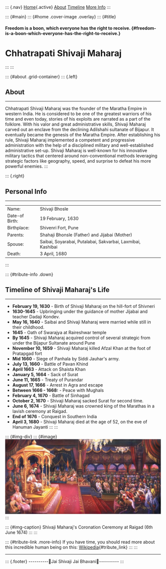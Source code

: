 ::: {.nav}
[Home](#home){.active} [About](#about) [Timeline](#tribute-info) [More
Info](#tribute_link)
:::

::: {#main}
::: {#home .cover-image .overlay}
::: {#title}
#### Freedom is a boon, which everyone has the right to receive. {#freedom-is-a-boon-which-everyone-has-the-right-to-receive.}

# Chhatrapati Shivaji Maharaj
:::
:::

::: {#about .grid-container}
::: {.left}
## About

------------------------------------------------------------------------

Chhatrapati Shivaji Maharaj was the founder of the Maratha Empire in
western India. He is considered to be one of the greatest warriors of
his time and even today, stories of his exploits are narrated as a part
of the folklore. With his valor and great administrative skills, Shivaji
Maharaj carved out an enclave from the declining Adilshahi sultanate of
Bijapur. It eventually became the genesis of the Maratha Empire. After
establishing his rule, Shivaji Maharaj implemented a competent and
progressive administration with the help of a disciplined military and
well-established administrative set-up. Shivaji Maharaj is well-known
for his innovative military tactics that centered around
non-conventional methods leveraging strategic factors like geography,
speed, and surprise to defeat his more powerful enemies.
:::

::: {.right}
## Personal Info

------------------------------------------------------------------------

|                |                                                             |
|----------------|-------------------------------------------------------------|
| Name:          | Shivaji Bhosle                                              |
| Date-of Birth: | 19 February, 1630                                           |
| Birthplace:    | Shivenri Fort, Pune                                         |
| Parents:       | Shahaji Bhonsle (Father) and Jijabai (Mother)               |
| Spouse:        | Saibai, Soyarabai, Putalabai, Sakvarbai, Laxmibai, Kashibai |
| Death:         | 3 April, 1680                                               |
:::

::: {#tribute-info .down}
## Timeline of Shivaji Maharaj\'s Life

------------------------------------------------------------------------

- **February 19, 1630** - Birth of Shivaji Maharaj on the hill-fort of
  Shivneri
- **1630-1645** - Upbringing under the guidance of mother Jijabai and
  teacher Dadaji Kondev.
- **May 16, 1640** - Saibai and Shivaji Maharaj were married while still
  in their childhood.
- **1645** - Oath of Swarajya at Raireshwar temple
- **By 1645** - Shivaji Maharaj acquired control of several strategic
  from under the Bijapur Sultanate around Pune
- **November 10, 1659** - Shivaji Maharaj killed Afzal Khan at the foot
  of Pratapgad fort
- **Mid 1660** - Siege of Panhala by Siddi Jauhar\'s army.
- **July 13, 1660** - Battle of Pavan Khind
- **April 1663** - Attack on Shaista Khan
- **January 5, 1664** - Sack of Surat
- **June 11, 1665** - Treaty of Purandar
- **August 17, 1666** - Arrest in Agra and escape
- **Between 1666 - 1668:** - Peace with Mughals
- **February 4, 1670** - Battle of Sinhagad
- **October 2, 1670** - Shivaji Maharaj sacked Surat for second time.
- **June 6, 1674** - Shivaji Maharaj was crowned king of the Marathas in
  a lavish ceremony at Raigad.
- **End of 1676** - Conquest in Southern India
- **April 3, 1680** - Shivaji Maharaj died at the age of 52, on the eve
  of Hanuman Jayanti
:::
:::

::: {#img-div}
::: {#image}
![](https://raw.githubusercontent.com/snaily16/Freecodecamp-projects/master/tribute-page/rajyaabhishek1.jpg)
:::

::: {#img-caption}
Shivaji Maharaj\'s Coronation Ceremony at Raigad (6th June 1674)
:::
:::

::: {#tribute-link .more-info}
If you have time, you should read more about this incredible human being
on this:
[Wikipedia](https://en.wikipedia.org/wiki/Shivaji){#tribute_link}
:::
:::

------------------------------------------------------------------------

::: {.footer}
\-\-\-\-\-\-\-\-\--🚩Jai Shivaji Jai Bhavani🚩\-\-\-\-\-\-\-\-\--
:::
